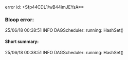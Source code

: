 error id: +Sfp44CDL1/wB44imJEYsA==
### Bloop error:

25/06/18 00:38:51 INFO DAGScheduler: running: HashSet()
#### Short summary: 

25/06/18 00:38:51 INFO DAGScheduler: running: HashSet()